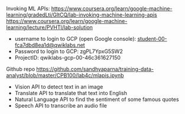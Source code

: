 Invoking ML APIs: https://www.coursera.org/learn/google-machine-learning/gradedLti/GltCQ/lab-invoking-machine-learning-apis <br/>
https://www.coursera.org/learn/google-machine-learning/lecture/PVHTl/lab-solution <br/>
* username to login to GCP (open Google console): student-00-fca7dbd8ea1d@qwiklabs.net
* Password to login to GCP: zgPL7YpxG5SW2
* ProjectID: qwiklabs-gcp-00-46c361627150

Github repo https://github.com/sandhyaparna/training-data-analyst/blob/master/CPB100/lab4c/mlapis.ipynb <br/>
* Vision API to detect text in an image
* Translate API to translate that text into English
* Natural Language API to find the sentiment of some famous quotes
* Speech API to transcribe an audio file






